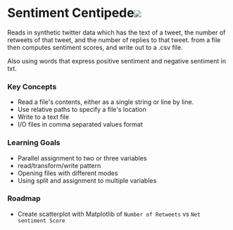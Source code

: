 # Sentiment Centipede![](http://cdn.wikimg.net/strategywiki/images/1/1c/MS_Monster_Giant_Centipede.png)

Reads in synthetic twitter data which has the text of a tweet, the number of retweets of that tweet, and the number of replies to that tweet. from a file then computes sentiment scores, and write out to a .csv file.


Also using words that express positive sentiment and negative sentiment in txt.

### Key Concepts 
- Read a file's contents, either as a single string or line by line.
- Use relative paths to specify a file's location
- Write to a text file
- I/O files in comma separated values format

### Learning Goals 
- Parallel assignment to two or three variables
- read/transform/write pattern
- Opening files with different modes
- Using split and assignment to multiple variables


### Roadmap
- Create scatterplot with Matplotlib of `Number of Retweets` vs `Net sentiment Score`
